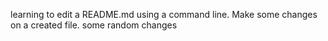learning to edit a README.md using a command line.
Make some changes on a created file.
some random changes
